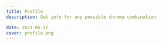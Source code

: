 ```yaml
---
title: Profile
description: Get info for any possible chroma combination

date: 2021-05-12
cover: profile.png
---
```


<chroma-profile v-model:chroma="chroma" :editable="true" />

<script setup>
import {ref} from 'vue'
const chroma = ref('100000010000')
</script>
